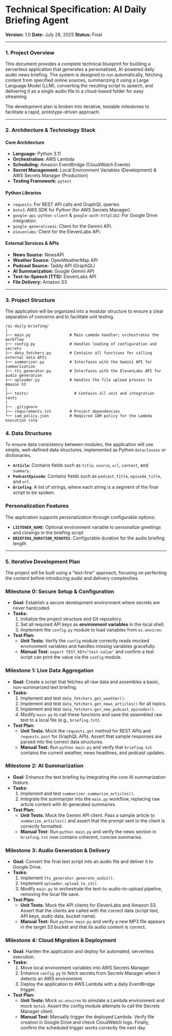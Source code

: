 # Technical Specification: AI Daily Briefing Agent

**Version:** 1.0
**Date:** July 28, 2025
**Status:** Final

---

### 1. Project Overview

This document provides a complete technical blueprint for building a serverless application that generates a personalized, AI-powered daily audio news briefing. The system is designed to run automatically, fetching content from specified online sources, summarizing it using a Large Language Model (LLM), converting the resulting script to speech, and delivering it as a single audio file to a cloud-based folder for easy streaming.

The development plan is broken into iterative, testable milestones to facilitate a rapid, prototype-driven approach.

---

### 2. Architecture & Technology Stack

#### **Core Architecture**
* **Language:** Python 3.11
* **Orchestration:** AWS Lambda
* **Scheduling:** Amazon EventBridge (CloudWatch Events)
* **Secret Management:** Local Environment Variables (Development) & AWS Secrets Manager (Production)
* **Testing Framework:** `pytest`

#### **Python Libraries**
* `requests`: For REST API calls and GraphQL queries.
* `boto3`: AWS SDK for Python (for AWS Secrets Manager).
* `google-api-python-client` & `google-auth-httplib2`: For Google Drive integration.
* `google-generativeai`: Client for the Gemini API.
* `elevenlabs`: Client for the ElevenLabs API.

#### **External Services & APIs**
* **News Source:** NewsAPI
* **Weather Source:** OpenWeatherMap API
* **Podcast Source:** Taddy API (GraphQL)
* **AI Summarization:** Google Gemini API
* **Text-to-Speech (TTS):** ElevenLabs API
* **File Delivery:** Amazon S3

---

### 3. Project Structure

The application will be organized into a modular structure to ensure a clear separation of concerns and to facilitate unit testing.

```text
/ai-daily-briefing/
|
├── main.py                 # Main Lambda handler; orchestrates the workflow
├── config.py               # Handles loading of configuration and secrets
├── data_fetchers.py        # Contains all functions for calling external data APIs
├── summarizer.py           # Interfaces with the Gemini API for summarization
├── tts_generator.py        # Interfaces with the ElevenLabs API for audio generation
├── uploader.py             # Handles the file upload process to Amazon S3
|
├── tests/                    # Contains all unit and integration tests
|
├── .gitignore
├── requirements.txt        # Project dependencies
└── iam_policy.json         # Required IAM policy for the Lambda execution role
```

### 4. Data Structures

To ensure data consistency between modules, the application will use simple, well-defined data structures, implemented as Python `dataclasses` or dictionaries.

* **`Article`**: Contains fields such as `title`, `source`, `url`, `content`, and `summary`.
* **`PodcastEpisode`**: Contains fields such as `podcast_title`, `episode_title`, and `url`.
* **`Briefing`**: A list of strings, where each string is a segment of the final script to be spoken.

### Personalization Features

The application supports personalization through configurable options:
* **`LISTENER_NAME`**: Optional environment variable to personalize greetings and closings in the briefing script
* **`BRIEFING_DURATION_MINUTES`**: Configurable duration for the audio briefing length

---

### 5. Iterative Development Plan

The project will be built using a "text-first" approach, focusing on perfecting the content before introducing audio and delivery complexities.

### **Milestone 0: Secure Setup & Configuration**

* **Goal:** Establish a secure development environment where secrets are never hardcoded.
* **Tasks:**
    1.  Initialize the project structure and Git repository.
    2.  Set all required API keys as **environment variables** in the local shell.
    3.  Implement the `config.py` module to load variables from `os.environ`.
* **Test Plan:**
    * **Unit Tests:** Verify the `config` module correctly reads mocked environment variables and handles missing variables gracefully.
    * **Manual Test:** `export TEST_KEY="test-value"` and confirm a test script can print the value via the `config` module.

### **Milestone 1: Live Data Aggregation**

* **Goal:** Create a script that fetches all raw data and assembles a basic, non-summarized text briefing.
* **Tasks:**
    1.  Implement and test `data_fetchers.get_weather()`.
    2.  Implement and test `data_fetchers.get_news_articles()` for all topics.
    3.  Implement and test `data_fetchers.get_new_podcast_episodes()`.
    4.  Modify `main.py` to call these functions and save the assembled raw text to a local file (e.g., `briefing.txt`).
* **Test Plan:**
    * **Unit Tests:** Mock the `requests.get` method for REST APIs and `requests.post` for GraphQL APIs. Assert that sample responses are parsed into the correct data structures.
    * **Manual Test:** Run `python main.py` and verify that `briefing.txt` contains the current weather, news headlines, and podcast updates.

### **Milestone 2: AI Summarization**

* **Goal:** Enhance the text briefing by integrating the core AI summarization feature.
* **Tasks:**
    1.  Implement and test `summarizer.summarize_articles()`.
    2.  Integrate the summarizer into the `main.py` workflow, replacing raw article content with AI-generated summaries.
* **Test Plan:**
    * **Unit Tests:** Mock the Gemini API client. Pass a sample article to `summarize_articles()` and assert that the prompt sent to the client is correctly formatted.
    * **Manual Test:** Run `python main.py` and verify the news section in `briefing.txt` now contains coherent, concise summaries.

### **Milestone 3: Audio Generation & Delivery**

* **Goal:** Convert the final text script into an audio file and deliver it to Google Drive.
* **Tasks:**
    1.  Implement `tts_generator.generate_audio()`.
    2.  Implement `uploader.upload_to_s3()`.
    3.  Modify `main.py` to orchestrate the text-to-audio-to-upload pipeline, removing the local file save.
* **Test Plan:**
    * **Unit Tests:** Mock the API clients for ElevenLabs and Amazon S3. Assert that the clients are called with the correct data (script text, API keys, audio data, bucket name).
    * **Manual Test:** Run `python main.py` and verify a new MP3 file appears in the target S3 bucket and that its audio content is correct.

### **Milestone 4: Cloud Migration & Deployment**

* **Goal:** Harden the application and deploy for automated, serverless execution.
* **Tasks:**
    1.  Move local environment variables into AWS Secrets Manager.
    2.  Enhance `config.py` to fetch secrets from Secrets Manager when it detects an AWS environment.
    3.  Deploy the application to AWS Lambda with a daily EventBridge trigger.
* **Test Plan:**
    * **Unit Tests:** Mock `os.environ` to simulate a Lambda environment and mock `boto3`. Assert the config module attempts to call the Secrets Manager client.
    * **Manual Test:** Manually trigger the deployed Lambda. Verify file creation in Google Drive and check CloudWatch logs. Finally, confirm the scheduled trigger works correctly the next day.